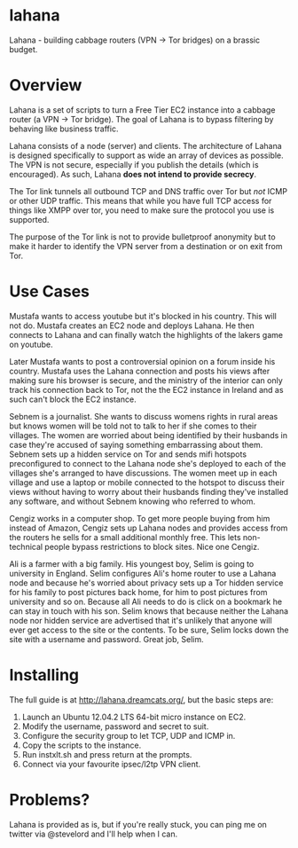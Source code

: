 lahana
======

Lahana - building cabbage routers (VPN -> Tor bridges) on a brassic budget.

Overview
========

Lahana is a set of scripts to turn a Free Tier EC2 instance into a cabbage router (a VPN -> Tor bridge). The goal of Lahana is to bypass filtering by behaving like business traffic.

Lahana consists of a node (server) and clients. The architecture of Lahana is designed specifically to support as wide an array of devices as possible. The VPN is not secure, especially if you publish the details (which is encouraged). As such, Lahana **does not intend to provide secrecy**.

The Tor link tunnels all outbound TCP and DNS traffic over Tor but *not* ICMP or other UDP traffic. This means that while you have full TCP access for things like XMPP over tor, you need to make sure the protocol you use is supported.

The purpose of the Tor link is not to provide bulletproof anonymity but to make it harder to identify the VPN server from a destination or on exit from Tor.

Use Cases
=========

Mustafa wants to access youtube but it's blocked in his country. This will not do. Mustafa creates an EC2 node and deploys Lahana. He then connects to Lahana and can finally watch the highlights of the lakers game on youtube.

Later Mustafa wants to post a controversial opinion on a forum inside his country. Mustafa uses the Lahana connection and posts his views after making sure his browser is secure, and the ministry of the interior can only track his connection back to Tor, not the the EC2 instance in Ireland and as such can't block the EC2 instance.

Sebnem is a journalist. She wants to discuss womens rights in rural areas but knows women will be told not to talk to her if she comes to their villages. The women are worried about being identified by their husbands in case they're accused of saying something embarrassing about them. Sebnem sets up a hidden service on Tor and sends mifi hotspots preconfigured to connect to the Lahana node she's deployed to each of the villages she's arranged to have discussions. The women meet up in each village and use a laptop or mobile connected to the hotspot to discuss their views without having to worry about their husbands finding they've installed any software, and without Sebnem knowing who referred to whom.

Cengiz works in a computer shop. To get more people buying from him instead of Amazon, Cengiz sets up Lahana nodes and provides access from the routers he sells for a small additional monthly free. This lets non-technical people bypass restrictions to block sites. Nice one Cengiz.

Ali is a farmer with a big family. His youngest boy, Selim is going to university in England. Selim configures Ali's home router to use a Lahana node and because he's worried about privacy sets up a Tor hidden service for his family to post pictures back home, for him to post pictures from university and so on. Because all Ali needs to do is click on a bookmark he can stay in touch with his son. Selim knows that because neither the Lahana node nor hidden service are advertised that it's unlikely that anyone will ever get access to the site or the contents. To be sure, Selim locks down the site with a username and password. Great job, Selim.

Installing
==========

The full guide is at http://lahana.dreamcats.org/, but the basic steps are:

1. Launch an Ubuntu 12.04.2 LTS 64-bit micro instance on EC2.
2. Modify the username, password and secret to suit.
3. Configure the security group to let TCP, UDP and ICMP in.
4. Copy the scripts to the instance.
5. Run instxlt.sh and press return at the prompts.
6. Connect via your favourite ipsec/l2tp VPN client.

Problems?
=========

Lahana is provided as is, but if you're really stuck, you can ping me on twitter via @stevelord and I'll help when I can.
